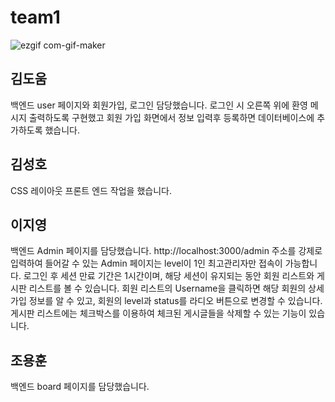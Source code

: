 # team1
![ezgif com-gif-maker](https://user-images.githubusercontent.com/86369301/155665261-b9347a85-4ef9-4e56-bcee-1367b0e0b563.gif)

## 김도움
백엔드 user 페이지와 회원가입, 로그인 담당했습니다.
로그인 시 오른쪽 위에 환영 메시지 출력하도록 구현했고
회원 가입 화면에서 정보 입력후 등록하면 데이터베이스에 추가하도록 했습니다.

## 김성호
CSS 레이아웃 프론트 엔드 작업을 했습니다.

## 이지영
백엔드 Admin 페이지를 담당했습니다.
http://localhost:3000/admin 주소를 강제로 입력하여 들어갈 수 있는 Admin 페이지는 level이 1인 최고관리자만 접속이 가능합니다.
로그인 후 세션 만료 기간은 1시간이며, 해당 세션이 유지되는 동안 회원 리스트와 게시판 리스트를 볼 수 있습니다.
회원 리스트의 Username을 클릭하면 해당 회원의 상세 가입 정보를 알 수 있고, 회원의 level과 status를 라디오 버튼으로 변경할 수 있습니다.
게시판 리스트에는 체크박스를 이용하여 체크된 게시글들을 삭제할 수 있는 기능이 있습니다.

## 조용훈
백엔드 board 페이지를 담당했습니다. 